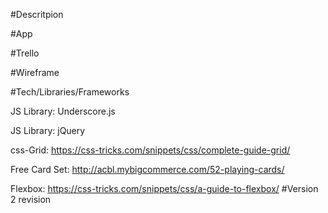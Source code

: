 #Descritpion

#App

#Trello

#Wireframe

#Tech/Libraries/Frameworks

JS Library: Underscore.js

JS Library: jQuery

css-Grid: https://css-tricks.com/snippets/css/complete-guide-grid/

Free Card Set: http://acbl.mybigcommerce.com/52-playing-cards/

Flexbox: https://css-tricks.com/snippets/css/a-guide-to-flexbox/
#Version 2 revision
